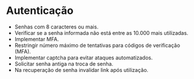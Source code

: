 # Autenticação

- Senhas com 8 caracteres ou mais.
- Verificar se a senha informada não está entre as 10.000 mais utilizadas.​
- Implementar MFA.
- Restringir número máximo de tentativas para códigos de verificação (MFA).
- Implementar captcha para evitar ataques automatizados.
- Solicitar senha antiga na troca de senha.
- Na recuperação de senha invalidar link após utilização.